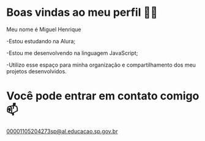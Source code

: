 # Boas vindas ao meu perfil 💙💙
Meu nome é Miguel Henrique

-Estou estudando na Alura;

-Estou me desenvolvendo na linguagem JavaScript;

-Utilizo esse espaço para minha organização e compartilhamento dos meu projetos desenvolvidos.

# Você pode entrar em contato comigo 📫
00001105204273sp@al.educacao.sp.gov.br

